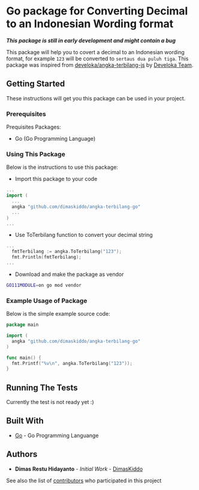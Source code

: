 # Go package for Converting Decimal to an Indonesian Wording format

***This package is still in early development and might contain a bug***

This package will help you to covert a decimal to an Indonesian wording format, for example `123` will be converted to `sertaus dua puluh tiga`. This package was inspired from [develoka/angka-terbilang-js](https://github.com/develoka/angka-terbilang-js) by [Develoka Team](https://github.com/develoka).

## Getting Started

These instructions will get you this package can be used in your project.

### Prerequisites

Prequisites Packages:
* Go (Go Programming Language)

### Using This Package

Below is the instructions to use this package:
* Import this package to your code
```go
...
import (
  ...
  angka "github.com/dimaskiddo/angka-terbilang-go"
  ...
)
...
```
* Use ToTerbilang function to convert your decimal string
```go
...
  fmtTerbilang := angka.ToTerbilang("123");
  fmt.Println(fmtTerbilang);
...
```
* Download and make the package as vendor
```sh
GO111MODULE=on go mod vendor
```

### Example Usage of Package

Below is the simple example source code:
```go
package main

import (
  angka "github.com/dimaskiddo/angka-terbilang-go"
)

func main() {
  fmt.Printf("%v\n", angka.ToTerbilang("123"));
}
```

## Running The Tests

Currently the test is not ready yet :)

## Built With

* [Go](https://golang.org/) - Go Programming Languange

## Authors

* **Dimas Restu Hidayanto** - *Initial Work* - [DimasKiddo](https://github.com/dimaskiddo)

See also the list of [contributors](https://github.com/dimaskiddo/angka-terbilang-go/contributors) who participated in this project

